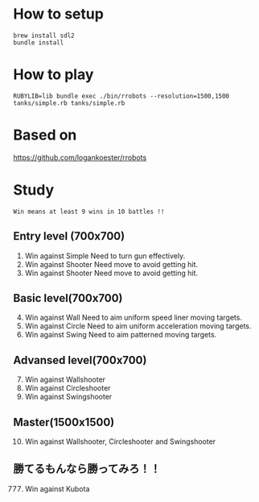 # How to setup
```
brew install sdl2
bundle install
```

# How to play
```
RUBYLIB=lib bundle exec ./bin/rrobots --resolution=1500,1500 tanks/simple.rb tanks/simple.rb
```

# Based on
https://github.com/logankoester/rrobots

# Study
`Win means at least 9 wins in 10 battles !!`

## Entry level (700x700)
1. Win against Simple
   Need to turn gun effectively.
2. Win against Shooter
   Need move to avoid getting hit.
3. Win against Shooter
   Need move to avoid getting hit.

## Basic level(700x700)
4. Win against Wall
   Need to aim uniform speed liner moving targets.
5. Win against Circle
   Need to aim uniform acceleration moving targets.
6. Win against Swing
   Need to aim patterned moving targets.

## Advansed level(700x700)
7. Win against Wallshooter
8. Win against Circleshooter
9. Win against Swingshooter

## Master(1500x1500)
10. Win against Wallshooter, Circleshooter and Swingshooter



## 勝てるもんなら勝ってみろ！！
777. Win against Kubota
